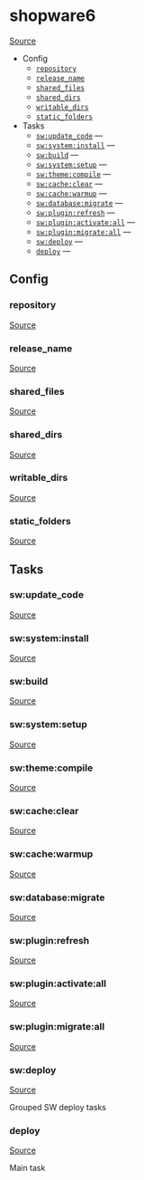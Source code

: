 <!-- DO NOT EDIT THIS FILE! -->
<!-- Instead edit recipe/shopware6.php -->
<!-- Then run bin/docgen -->

# shopware6

[Source](/recipe/shopware6.php)



* Config
  * [`repository`](#repository)
  * [`release_name`](#release_name)
  * [`shared_files`](#shared_files)
  * [`shared_dirs`](#shared_dirs)
  * [`writable_dirs`](#writable_dirs)
  * [`static_folders`](#static_folders)
* Tasks
  * [`sw:update_code`](#sw:update_code) — 
  * [`sw:system:install`](#sw:system:install) — 
  * [`sw:build`](#sw:build) — 
  * [`sw:system:setup`](#sw:system:setup) — 
  * [`sw:theme:compile`](#sw:theme:compile) — 
  * [`sw:cache:clear`](#sw:cache:clear) — 
  * [`sw:cache:warmup`](#sw:cache:warmup) — 
  * [`sw:database:migrate`](#sw:database:migrate) — 
  * [`sw:plugin:refresh`](#sw:plugin:refresh) — 
  * [`sw:plugin:activate:all`](#sw:plugin:activate:all) — 
  * [`sw:plugin:migrate:all`](#sw:plugin:migrate:all) — 
  * [`sw:deploy`](#sw:deploy) — 
  * [`deploy`](#deploy) — 

## Config
### repository
[Source](/recipe/shopware6.php#L5)



### release_name
[Source](/recipe/shopware6.php#L7)



### shared_files
[Source](/recipe/shopware6.php#L11)



### shared_dirs
[Source](/recipe/shopware6.php#L14)



### writable_dirs
[Source](/recipe/shopware6.php#L23)



### static_folders
[Source](/recipe/shopware6.php#L32)




## Tasks
### sw:update_code
[Source](/recipe/shopware6.php#L34)





### sw:system:install
[Source](/recipe/shopware6.php#L37)





### sw:build
[Source](/recipe/shopware6.php#L40)





### sw:system:setup
[Source](/recipe/shopware6.php#L43)





### sw:theme:compile
[Source](/recipe/shopware6.php#L46)





### sw:cache:clear
[Source](/recipe/shopware6.php#L49)





### sw:cache:warmup
[Source](/recipe/shopware6.php#L52)





### sw:database:migrate
[Source](/recipe/shopware6.php#L56)





### sw:plugin:refresh
[Source](/recipe/shopware6.php#L59)





### sw:plugin:activate:all
[Source](/recipe/shopware6.php#L62)





### sw:plugin:migrate:all
[Source](/recipe/shopware6.php#L95)





### sw:deploy
[Source](/recipe/shopware6.php#L131)



Grouped SW deploy tasks

### deploy
[Source](/recipe/shopware6.php#L143)



Main task

